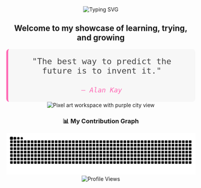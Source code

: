 <div align="center">

<img src="https://readme-typing-svg.herokuapp.com?font=Fira+Code&size=27&duration=3000&pause=1000&color=FF69B4&center=true&vCenter=true&width=435&lines=Javascript+Developer;Coding+Girl;Creative+Coder;Computer+Science+Student" alt="Typing SVG" />


<h2> Welcome to my showcase of learning, trying, and growing</h2>
<div align="center">
 
  
  <blockquote style="font-family: 'Fira Code', monospace; font-size: 22px; color: #444; background-color: #f7f7f7; padding: 20px; border-left: 5px solid #FF69B4; border-radius: 8px; max-width: 800px; margin: 0 auto;">
    "The best way to predict the future is to invent it." <br><br> 
    <em style="font-size: 18px; color: #FF69B4;">— Alan Kay</em>
  </blockquote>
  
</div>
  <div align="center">

   <img src="https://64.media.tumblr.com/23ab6ab83aa8b30dd0c5614973f75816/4436965a9c018cab-f7/s1280x1920/e5c661fdc5e9a212b20037e072f8a05d2d06df16.gifv" width="700" height='350' alt="Pixel art workspace with purple city view">
 </div>

  <h3>📊 My Contribution Graph</h3>
  
  <picture>
    <source media="(prefers-color-scheme: dark)" srcset="https://raw.githubusercontent.com/Artniaina/Artniaina/output/github-contribution-grid-snake-dark.svg">
    <source media="(prefers-color-scheme: light)" srcset="https://raw.githubusercontent.com/Artniaina/Artniaina/output/github-contribution-grid-snake.svg">
    <img alt="github contribution grid snake animation" src="https://raw.githubusercontent.com/Artniaina/Artniaina/output/github-contribution-grid-snake.svg" width="800">
  </picture>
  
  <img src="https://komarev.com/ghpvc/?username=Artniaina&color=ff69b4&style=flat-square&label=Profile+Views" alt="Profile Views" />
</div>
